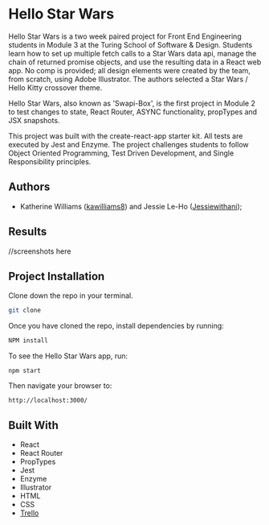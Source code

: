 # Hello Star Wars

Hello Star Wars is a two week paired project for Front End Engineering students in Module 3 at the Turing School of Software & Design. Students learn how to set up multiple fetch calls to a Star Wars data api, manage the chain of returned promise objects, and use the resulting data in a React web app. No comp is provided; all design elements were created by the team, from scratch, using Adobe Illustrator. The authors selected a Star Wars / Hello Kitty crossover theme.

Hello Star Wars, also known as 'Swapi-Box', is the first project in Module 2 to test changes to state, React Router, ASYNC functionality, propTypes and JSX snapshots.

This project was built with the create-react-app starter kit. All tests are executed by Jest and Enzyme. The project challenges students to follow Object Oriented Programming, Test Driven Development, and Single Responsibility principles. 

## Authors
* Katherine Williams ([kawilliams8](https://github.com/kawilliams8)) and Jessie Le-Ho ([Jessiewithani](https://github.com/Jessiewithani));

## Results

//screenshots here

## Project Installation
Clone down the repo in your terminal.

```bash
git clone
```

Once you have cloned the repo, install dependencies by running:

```bash
NPM install
```

To see the Hello Star Wars app, run:

`npm start` 

Then navigate your browser to: 

`http://localhost:3000/`

## Built With
- React
- React Router
- PropTypes
- Jest
- Enzyme
- Illustrator
- HTML
- CSS
- [Trello](https://trello.com/b/Z5EEBUMz/swapi-wapi)
